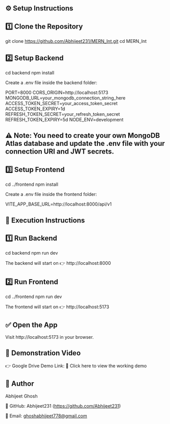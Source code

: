 ## ⚙️ Setup Instructions

## 1️⃣  Clone the Repository
git clone https://github.com/Abhijeet231/MERN_Int.git
cd MERN_Int

## 2️⃣ Setup Backend
cd backend
npm install


Create a .env file inside the backend folder:

PORT=8000
CORS_ORIGIN=http://localhost:5173
MONGODB_URL=your_mongodb_connection_string_here
ACCESS_TOKEN_SECRET=your_access_token_secret
ACCESS_TOKEN_EXPIRY=1d
REFRESH_TOKEN_SECRET=your_refresh_token_secret
REFRESH_TOKEN_EXPIRY=5d
NODE_ENV=development

## ⚠️ Note: You need to create your own MongoDB Atlas database and update the .env file with your connection URI and JWT secrets.

## 3️⃣ Setup Frontend
cd ../frontend
npm install


Create a .env file inside the frontend folder:

VITE_APP_BASE_URL=http://localhost:8000/api/v1


## 🚀 Execution Instructions

## 1️⃣ Run Backend
cd backend
npm run dev


The backend will start on
👉 http://localhost:8000

## 2️⃣ Run Frontend
cd ../frontend
npm run dev


The frontend will start on
👉 http://localhost:5173
 
## ✅ Open the App

Visit http://localhost:5173
 in your browser.

## 🎥 Demonstration Video

👉 Google Drive Demo Link:
🔗 Click here to view the working demo

## 📧 Author

Abhijeet Ghosh

💼 GitHub: Abhijeet231 (https://github.com/Abhijeet231)

📩 Email: ghoshabhijeet778@gmail.com
